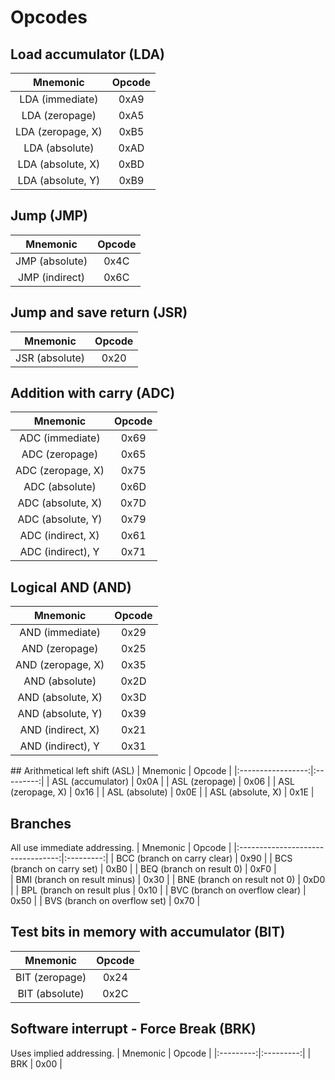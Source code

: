 # Opcodes

## Load accumulator (LDA)

| Mnemonic          | Opcode    |
|:-----------------:|:---------:|
| LDA (immediate)   | 0xA9      |
| LDA (zeropage)    | 0xA5      |
| LDA (zeropage, X) | 0xB5      |
| LDA (absolute)    | 0xAD      |
| LDA (absolute, X) | 0xBD      |
| LDA (absolute, Y) | 0xB9      |

## Jump (JMP)

| Mnemonic          | Opcode    |
|:-----------------:|:---------:|
| JMP (absolute)    | 0x4C      |
| JMP (indirect)    | 0x6C      |

## Jump and save return (JSR)
| Mnemonic          | Opcode    |
|:-----------------:|:---------:|
| JSR (absolute)    | 0x20      |

## Addition with carry (ADC)
| Mnemonic          | Opcode    |
|:-----------------:|:---------:|
| ADC (immediate)   | 0x69      |
| ADC (zeropage)    | 0x65      |
| ADC (zeropage, X) | 0x75      |
| ADC (absolute)    | 0x6D      |
| ADC (absolute, X) | 0x7D      |
| ADC (absolute, Y) | 0x79      |
| ADC (indirect, X) | 0x61      |
| ADC (indirect), Y | 0x71      |

## Logical AND (AND)
| Mnemonic          | Opcode    |
|:-----------------:|:---------:|
| AND (immediate)   | 0x29      |
| AND (zeropage)    | 0x25      |
| AND (zeropage, X) | 0x35      |
| AND (absolute)    | 0x2D      |
| AND (absolute, X) | 0x3D      |
| AND (absolute, Y) | 0x39      |
| AND (indirect, X) | 0x21      |
| AND (indirect), Y | 0x31      |

## Arithmetical left shift (ASL)
| Mnemonic          | Opcode    |
|:-----------------:|:---------:|
| ASL (accumulator) | 0x0A      |
| ASL (zeropage)    | 0x06      |
| ASL (zeropage, X) | 0x16      |
| ASL (absolute)    | 0x0E      |
| ASL (absolute, X) | 0x1E      |

## Branches
All use immediate addressing.
| Mnemonic                          | Opcode    |
|:---------------------------------:|:---------:|
| BCC (branch on carry clear)       | 0x90      |
| BCS (branch on carry set)         | 0xB0      |
| BEQ (branch on result 0)          | 0xF0      |       
| BMI (branch on result minus)      | 0x30      |
| BNE (branch on result not 0)      | 0xD0      |
| BPL (branch on result plus        | 0x10      |
| BVC (branch on overflow clear)    | 0x50      |
| BVS (branch on overflow set)      | 0x70      |

## Test bits in memory with accumulator (BIT)
| Mnemonic          | Opcode    |
|:-----------------:|:---------:|
| BIT (zeropage)    | 0x24      |
| BIT (absolute)    | 0x2C      |

## Software interrupt - Force Break (BRK)
Uses implied addressing.
| Mnemonic  | Opcode    |
|:---------:|:---------:|
| BRK       | 0x00      |

